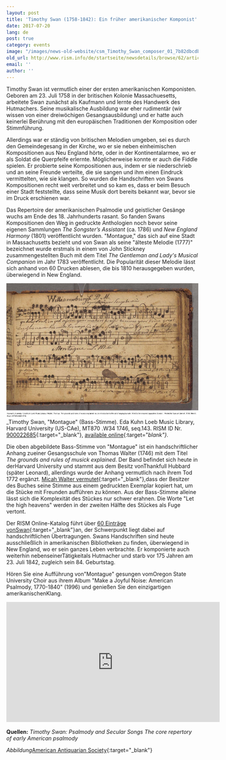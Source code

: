```yaml
---
layout: post
title: 'Timothy Swan (1758-1842): Ein früher amerikanischer Komponist'
date: 2017-07-20
lang: de
post: true
category: events
image: "/images/news-old-website/csm_Timothy_Swan_composer_01_7b82dbcdb2.jpg"
old_url: http://www.rism.info/de/startseite/newsdetails/browse/62/article/64/timothy-swan-an-early-american-composer.html
email: ''
author: ''
---
```


Timothy Swan ist vermutlich einer der ersten amerikanischen Komponisten. Geboren am 23. Juli 1758 in der britischen Kolonie Massachuesetts, arbeitete Swan zunächst als Kaufmann und lernte des Handwerk des Hutmachers. Seine musikalische Ausbildung war eher rudimentär (wir wissen von einer dreiwöchigen Gesangsausbildung) und er hatte auch keinerlei Berührung mit den europäischen Traditionen der Komposition oder Stimmführung.

Allerdings war er ständig von britischen Melodien umgeben, sei es durch den Gemeindegesang in der Kirche, wo er sie neben einheimischen Kompositionen aus Neu England hörte, oder in der Kontinentalarmee, wo er als Soldat die Querpfeife erlernte. Möglicherweise konnte er auch die Fiddle spielen. Er probierte seine Kompositionen aus, indem er sie niederschrieb und an seine Freunde verteilte, die sie sangen und ihm einen Eindruck vermittelten, wie sie klangen. So wurden die Handschriften von Swans Kompositionen recht weit verbreitet und so kam es, dass er beim Besuch einer Stadt feststellte, dass seine Musik dort bereits bekannt war, bevor sie im Druck erschienen war.

Das Repertoire der amerikanischen Psalmodie und geistlicher Gesänge wuchs am Ende des 18. Jahrhunderts rasant. So fanden Swans Kompositionen den Weg in gedruckte Anthologien noch bevor seine eigenen Sammlungen _The Songster’s Assistant_ (ca. 1786) und _New England Harmony_ (1801) veröffentlicht wurden. "Montague," das sich auf eine Stadt in Massachusetts bezieht und von Swan als seine "älteste Melodie (1777)" bezeichnet wurde erstmals in einem von John Stickney zusammengestellten Buch mit dem Titel _The Gentleman and Lady's Musical Companion_ im Jahr 1783 veröffentlicht. Die Popularität dieser Melodie lässt sich anhand von 60 Drucken ablesen, die bis 1810 herausgegeben wurden, überwiegend in New England.

![Montegue](/resources-old-website/news/Timothy_Swan_montague_900x630.jpg)
_Timothy Swan, "Montague" (Bass-Stimme). Eda Kuhn Loeb Music Library, Harvard University (US-CAe), MT870 .W34 1746, seq.143. RISM ID Nr. [900022685](https://opac.rism.info/search?id=900022685){:target="_blank"}, [available online](http://iiif.lib.harvard.edu/manifests/view/drs:47248995%24143i){:target="_blank"}._

Die oben abgebildete Bass-Stimme von "Montague" ist ein handschriftlicher Anhang zueiner Gesangsschule von Thomas Walter (1746) mit dem Titel _The grounds and rules of musick explained_. Der Band befindet sich heute in derHarvard University und stammt aus dem Besitz vonThankfull Hubbard (später Leonard), allerdings wurde der Anhang vermutlich nach ihrem Tod 1772 ergänzt. [Micah Walter vermutet](https://blogs.harvard.edu/loebmusic/2016/07/15/colonial-mixtapes-music-manuscript-collections-as-a-peephole-into-the-past/){:target="_blank"},dass der Besitzer des Buches seine Stimme aus einem gedruckten Exemplar kopiert hat, um die Stücke mit Freunden aufführen zu können. Aus der Bass-Stimme alleine lässt sich die Komplexität des Stückes nur schwer erahnen. Die Worte "Let the high heavens" werden in der zweiten Hälfte des Stückes als Fuge vertont.

Der RISM Online-Katalog führt über [60 Einträge vonSwan](https://opac.rism.info/search?View=rism&author=timothy+swan&Language=en){:target="_blank"}an, der Schwerpunkt liegt dabei auf handschriftlichen Übertragungen. Swans Handschriften sind heute ausschließlich in amerikanischen Bibliotheken zu finden, überwiegend in New England, wo er sein ganzes Leben verbrachte. Er komponierte auch weiterhin nebenseinerTätigkeitals Hutmacher und starb vor 175 Jahren am 23. Juli 1842, zugleich sein 84. Geburtstag.

Hören Sie eine Aufführung von"Montague" gesungen vomOregon State University Choir aus ihrem Album "Make a Joyful Noise: American Psalmody, 1770-1840" (1996) und genießen Sie den einzigartigen amerikanischenKlang.

<iframe width="560" height="315" src="https://www.youtube.com/embed/9-gsNpea4Mw" frameborder="0" allowfullscreen></iframe>

**Quellen:**
_Timothy Swan: Psalmody and Secular Songs_
_The core repertory of early American psalmody_

_Abbildung_[American Antiquarian Society](http://www.americanantiquarian.org/Inventories/Portraits/118.htm){:target="_blank"}


